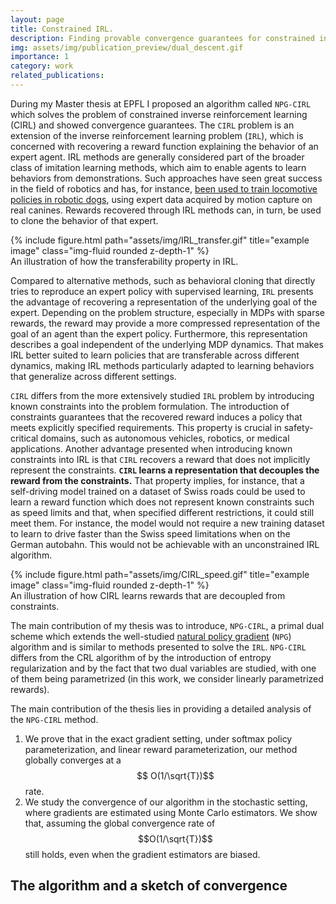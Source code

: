 ```yaml
---
layout: page
title: Constrained IRL.
description: Finding provable convergence guarantees for constrained inverse reinforcement learning (CIRL).
img: assets/img/publication_preview/dual_descent.gif
importance: 1
category: work
related_publications:
---
```

<!-- 
Inverse reinforcement learning (CIRL) describes a class of algorithms that learn a reward function "motivating" a behavior from a dataset of expert demonstrations. While ensuring that a set of pre-defined constraints are met.  -->

During my Master thesis at EPFL I proposed an algorithm called `NPG-CIRL` which solves the problem of constrained inverse reinforcement learning (CIRL) and showed convergence guarantees. 
The `CIRL` problem is an extension of the inverse reinforcement learning problem (`IRL`), which is concerned with recovering a reward function explaining the behavior of an expert agent. 
IRL methods are generally considered part of the broader class of imitation learning methods, which aim to enable agents to learn behaviors from demonstrations. 
Such approaches have seen great success in the field of robotics and has, for instance, [been used to train locomotive policies in robotic dogs](https://doi.org/10.15607/RSS.2020.XVI.064), using expert data acquired by motion capture on real canines.
Rewards recovered through IRL methods can, in turn, be used to clone the behavior of that expert. 

<div class="row">
    <div class="col-sm mt-3 mt-md-0">
        {% include figure.html path="assets/img/IRL_transfer.gif" title="example image" class="img-fluid rounded z-depth-1" %}
    </div>
</div>
<div class="caption">
    An illustration of how the transferability property in IRL.
</div>

Compared to alternative methods, such as behavioral cloning that directly tries to reproduce an expert policy with supervised learning, `IRL` presents the advantage of recovering a representation of the underlying goal of the expert. Depending on the problem structure, especially in MDPs with sparse rewards, the reward may provide a more compressed representation of the goal of an agent than the expert policy. 
Furthermore, this representation describes a goal independent of the underlying MDP dynamics. That makes IRL better suited to learn policies that are transferable across different dynamics, making IRL methods particularly adapted to learning behaviors that generalize across different settings. 


`CIRL` differs from the more extensively studied `IRL` problem by introducing known constraints into the problem formulation. The introduction of constraints guarantees that the recovered reward induces a policy that meets explicitly specified requirements. This property is crucial in safety-critical domains, such as autonomous vehicles, robotics, or medical applications. 
Another advantage presented when introducing known constraints into IRL is that `CIRL` recovers a reward that does not implicitly represent the constraints.
**`CIRL` learns a representation that decouples the reward from the constraints.**
That property implies, for instance, that a self-driving model trained on a dataset of Swiss roads could be used to learn a reward function which does not represent known constraints such as speed limits and that, when specified different restrictions, it could still meet them. For instance, the model would not require a new training dataset to learn to drive faster than the Swiss speed limitations when on the German autobahn. This would not be achievable with an unconstrained IRL algorithm.

<div class="row">
    <div class="col-sm mt-3 mt-md-0">
        {% include figure.html path="assets/img/CIRL_speed.gif" title="example image" class="img-fluid rounded z-depth-1" %}
    </div>
</div>
<div class="caption">
    An illustration of how CIRL learns rewards that are decoupled from constraints.
</div>


The main contribution of my thesis was to introduce, `NPG-CIRL`, a primal dual scheme which extends the well-studied [natural policy gradient](http://papers.neurips.cc/paper/2073-a-natural-policy-gradient.pdf) (`NPG`) algorithm and is similar to methods presented to solve the `IRL`. `NPG-CIRL` differs from the CRL algorithm of by the introduction of entropy regularization and by the fact that two dual variables are studied, with one of them being parametrized (in this work, we consider linearly parametrized rewards). 


The main contribution of the thesis lies in providing a detailed analysis of the `NPG-CIRL` method.
1. We prove that in the exact gradient setting, under softmax policy parameterization, and linear reward parameterization, our method globally converges at a $$ O(1/\sqrt{T})$$ rate.
2. We study the convergence of our algorithm in the stochastic setting, where gradients are estimated using Monte Carlo estimators. We show that, assuming the global convergence rate of $$O(1/\sqrt{T})$$ still holds, even when the gradient estimators are biased.

## The algorithm and a sketch of convergence


<!-- 
{% raw %}
```html
<div class="row justify-content-sm-center">
    <div class="col-sm-8 mt-3 mt-md-0">
        {% include figure.html path="assets/img/6.jpg" title="example image" class="img-fluid rounded z-depth-1" %}
    </div>
    <div class="col-sm-4 mt-3 mt-md-0">
        {% include figure.html path="assets/img/11.jpg" title="example image" class="img-fluid rounded z-depth-1" %}
    </div>
</div>
```
{% endraw %} -->
